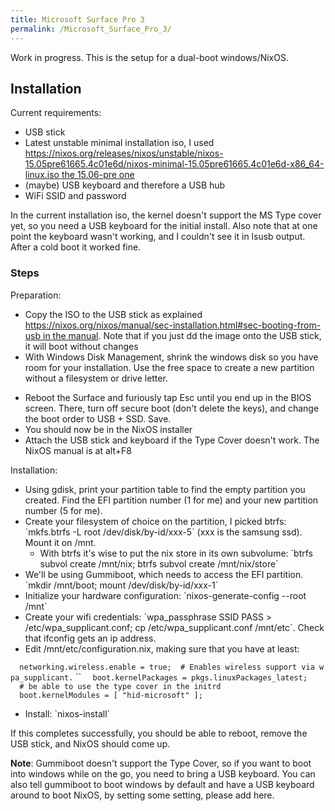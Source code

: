```yaml
---
title: Microsoft Surface Pro 3
permalink: /Microsoft_Surface_Pro_3/
---
```


Work in progress. This is the setup for a dual-boot windows/NixOS.

Installation
------------

Current requirements:

-   USB stick
-   Latest unstable minimal installation iso, I used [<https://nixos.org/releases/nixos/unstable/nixos-15.05pre61665.4c01e6d/nixos-minimal-15.05pre61665.4c01e6d-x86_64-linux.iso> the 15.06-pre one](/https://nixos.org/releases/nixos/unstable/nixos-15.05pre61665.4c01e6d/nixos-minimal-15.05pre61665.4c01e6d-x86_64-linux.iso_the_15.06-pre_one "wikilink")
-   (maybe) USB keyboard and therefore a USB hub
-   WiFi SSID and password

In the current installation iso, the kernel doesn't support the MS Type cover yet, so you need a USB keyboard for the initial install. Also note that at one point the keyboard wasn't working, and I couldn't see it in lsusb output. After a cold boot it worked fine.

### Steps

Preparation:

-   Copy the ISO to the USB stick as explained [<https://nixos.org/nixos/manual/sec-installation.html#sec-booting-from-usb> in the manual](/https://nixos.org/nixos/manual/sec-installation.html#sec-booting-from-usb_in_the_manual "wikilink"). Note that if you just dd the image onto the USB stick, it will boot without changes
-   With Windows Disk Management, shrink the windows disk so you have room for your installation. Use the free space to create a new partition without a filesystem or drive letter.

<!-- -->

-   Reboot the Surface and furiously tap Esc until you end up in the BIOS screen. There, turn off secure boot (don't delete the keys), and change the boot order to USB + SSD. Save.
-   You should now be in the NixOS installer
-   Attach the USB stick and keyboard if the Type Cover doesn't work. The NixOS manual is at alt+F8

Installation:

-   Using gdisk, print your partition table to find the empty partition you created. Find the EFI partition number (1 for me) and your new partition number (5 for me).
-   Create your filesystem of choice on the partition, I picked btrfs: \`mkfs.btrfs -L root /dev/disk/by-id/xxx-5\` (xxx is the samsung ssd). Mount it on /mnt.
    -   With btrfs it's wise to put the nix store in its own subvolume: \`btrfs subvol create /mnt/nix; btrfs subvol create /mnt/nix/store\`
-   We'll be using Gummiboot, which needs to access the EFI partition. \`mkdir /mnt/boot; mount /dev/disk/by-id/xxx-1\`
-   Initialize your hardware configuration: \`nixos-generate-config --root /mnt\`
-   Create your wifi credentials: \`wpa_passphrase SSID PASS &gt; /etc/wpa_supplicant.conf; cp /etc/wpa_supplicant.conf /mnt/etc\`. Check that ifconfig gets an ip address.
-   Edit /mnt/etc/configuration.nix, making sure that you have at least:

`  networking.wireless.enable = true;  # Enables wireless support via wpa_supplicant.`
``
`  boot.kernelPackages = pkgs.linuxPackages_latest;`
`  # be able to use the type cover in the initrd`
`  boot.kernelModules = [ "hid-microsoft" ];`

-   Install: \`nixos-install\`

If this completes successfully, you should be able to reboot, remove the USB stick, and NixOS should come up.

**Note**: Gummiboot doesn't support the Type Cover, so if you want to boot into windows while on the go, you need to bring a USB keyboard. You can also tell gummiboot to boot windows by default and have a USB keyboard around to boot NixOS, by setting some setting, please add here.